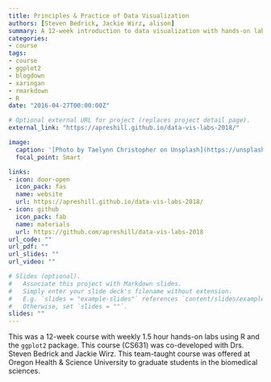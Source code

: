 ```yaml
---
title: Principles & Practice of Data Visualization
authors: [Steven Bedrick, Jackie Wirz, alison]
summary: A 12-week introduction to data visualization with hands-on labs using R and ggplot2
categories:
- course
tags:
- course
- ggplot2
- blogdown
- xaringan
- rmarkdown
- R
date: "2016-04-27T00:00:00Z"

# Optional external URL for project (replaces project detail page).
external_link: "https://apreshill.github.io/data-vis-labs-2018/"

image:
  caption: '[Photo by Taelynn Christopher on Unsplash](https://unsplash.com/photos/pfSNx3Z12K8)'
  focal_point: Smart

links:
- icon: door-open
  icon_pack: fas
  name: website
  url: https://apreshill.github.io/data-vis-labs-2018/
- icon: github
  icon_pack: fab
  name: materials
  url: https://github.com/apreshill/data-vis-labs-2018
url_code: ""
url_pdf: ""
url_slides: ""
url_video: ""

# Slides (optional).
#   Associate this project with Markdown slides.
#   Simply enter your slide deck's filename without extension.
#   E.g. `slides = "example-slides"` references `content/slides/example-slides.md`.
#   Otherwise, set `slides = ""`.
slides: ""
---
```


This was a 12-week course with weekly 1.5 hour hands-on labs using R and the `ggplot2` package. This course (CS631) was co-developed with Drs. Steven Bedrick and Jackie Wirz. This team-taught course was offered at Oregon Health & Science University to graduate students in the biomedical sciences.
